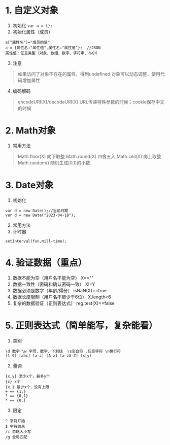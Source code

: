 # 1. 自定义对象
1. 初始化
```var a = {};```
2. 初始化属性（成员）
```
a["属性名"]="成员的值";
a = {属性名:"属性值",属性名:"属性值"};  //JSON
属性值：任意类型（对象、数组、数字、字符串、布尔）

```
3. 注意
> 如果访问了对象不存在的属性，得到undefined
> 对象可以动态调整，使用代码增加属性
4. 编码解码
> encodeURI(X)/decodeURI(X)
> URL传递特殊参数的时候；cookie保存中文的时候
# 2. Math对象
1. 常用方法
> Math.floor(X) 向下取整
> Math.round(X) 四舍五入
> Math.ceil(X) 向上取整
> Math.random() 随机生成[0,1)的小数
# 3. Date对象
1. 初始化
```
var d = new Date();//当前日期
var d = new Date("2023-04-18");
```
2. 常用方法
3. 计时器
```
setInterval(fun,mill-time);
```
# 4. 验证数据（重点）
1. 数据不能为空（用户名不能为空） X==""
2. 数据一致性（密码和确认密码一致） X!=Y
3. 数据必须是数字（年龄/得分） isNaN(X)==true
4. 数据长度限制（用户名不能少于6位） X.length<6
5. 复杂的数据验证（正则表达式） reg.test(X)==false
# 5. 正则表达式（简单能写，复杂能看）
1. 类别
```
\d 数字 \w 字母、数字、下划线  \s空白符 .任意字符 \n换行符
[1-9] [abc] [a-z] [A-z] [a-zA-Z] (x|y)
```
2. 量词
```
{x,y} 至少x个，最多y个
{x} x个
{x,} 最少x个，没有上限
+ == {1,}
? == {0,1}
* == {0,}
```
3. 限定
```
^ 字符开始
$ 字符结束
/i 忽略大小写
/g 全局匹配

```
